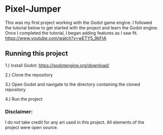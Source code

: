 # Pixel-Jumper
This was my first project working with the Godot game engine. I followed the tutorial below to get started with the project and learn the Godot engine. Once I completed the tutorial, I began adding features as I saw fit. 
https://www.youtube.com/watch?v=wETY5_9kFtA

## Running this project

1.) Install Godot: https://godotengine.org/download/ 

2.) Clone the repository

3.) Open Godot and navigate to the directory containing the cloned repository

4.) Run the project



### Disclaimer:
I do not take credit for any art used in this project. All elements of the project were open source.
